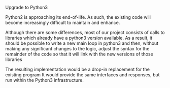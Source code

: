 Upgrade to Python3

Python2 is approaching its end-of-life.
As such, the existing code will become increasingly difficult to maintain and enhance.

Although there are some differences, most of our project consists of calls to libraries
which already have a python3 version available.
As a result, it should be possible to write a new main loop in python3
and then, without making any significant changes to the logic, adjust the syntax for the
remainder of the code so that it will link with the new versions of those libraries 

The resulting implementation would be a drop-in replacement for the existing program
It would provide the same interfaces and responses, but run within the Python3 infrastructure.
